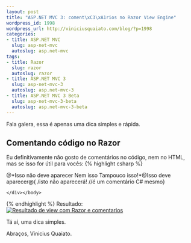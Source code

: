```yaml
--- 
layout: post
title: "ASP.NET MVC 3: coment\xC3\xA1rios no Razor View Engine"
wordpress_id: 1998
wordpress_url: http://viniciusquaiato.com/blog/?p=1998
categories: 
- title: ASP.NET MVC
  slug: asp-net-mvc
  autoslug: asp.net-mvc
tags: 
- title: Razor
  slug: razor
  autoslug: razor
- title: ASP.NET MVC 3
  slug: asp-net-mvc-3
  autoslug: asp.net-mvc-3
- title: ASP.NET MVC 3 Beta
  slug: asp-net-mvc-3-beta
  autoslug: asp.net-mvc-3-beta
---
```

Fala galera, essa é apenas uma dica simples e rápida.

## Comentando código no Razor
Eu definitivamente não gosto de comentários no código, nem no HTML, mas se isso for útil para vocês:
{% highlight csharp %}
<body>    <div>@*Isso não deve aparecer                        Nem isso                        Tampouco isso!*@Isso deve aparecer@{
/isto não aparecerá!                        //é um comentário C# mesmo}


    </div></body>
{% endhighlight %}
Resultado:[![Resultado de view com Razor e comentarios](http://viniciusquaiato.com/images_posts/Resultado-de-view-com-Razor-e-comentarios-300x173.png "Resultado de view com Razor e comentarios")](http://viniciusquaiato.com/images_posts/Resultado-de-view-com-Razor-e-comentarios.png)

Tá aí, uma dica simples.

Abraços,
Vinicius Quaiato.
